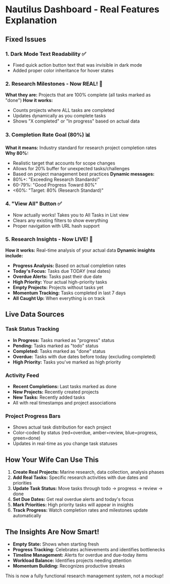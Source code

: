 # Nautilus Dashboard - Real Features Explanation

## Fixed Issues

### 1. **Dark Mode Text Readability** ✅
- Fixed quick action button text that was invisible in dark mode
- Added proper color inheritance for hover states

### 2. **Research Milestones** - Now REAL! 🎯
**What they are:** Projects that are 100% complete (all tasks marked as "done")
**How it works:** 
- Counts projects where ALL tasks are completed
- Updates dynamically as you complete tasks
- Shows "X completed" or "In progress" based on actual data

### 3. **Completion Rate Goal (80%)** 📊
**What it means:** Industry standard for research project completion rates
**Why 80%:** 
- Realistic target that accounts for scope changes
- Allows for 20% buffer for unexpected tasks/challenges
- Based on project management best practices
**Dynamic messages:**
- 80%+: "Exceeding Research Standards!"
- 60-79%: "Good Progress Toward 80%"
- <60%: "Target: 80% (Research Standard)"

### 4. **"View All" Button** ✅
- Now actually works! Takes you to All Tasks in List view
- Clears any existing filters to show everything
- Proper navigation with URL hash support

### 5. **Research Insights - Now LIVE!** 🧠
**How it works:** Real-time analysis of your actual data
**Dynamic insights include:**
- **Progress Analysis:** Based on actual completion rates
- **Today's Focus:** Tasks due TODAY (real dates)
- **Overdue Alerts:** Tasks past their due date
- **High Priority:** Your actual high-priority tasks
- **Empty Projects:** Projects without tasks yet
- **Momentum Tracking:** Tasks completed in last 7 days
- **All Caught Up:** When everything is on track

## Live Data Sources

### Task Status Tracking
- **In Progress:** Tasks marked as "progress" status
- **Pending:** Tasks marked as "todo" status  
- **Completed:** Tasks marked as "done" status
- **Overdue:** Tasks with due dates before today (excluding completed)
- **High Priority:** Tasks you've marked as high priority

### Activity Feed
- **Recent Completions:** Last tasks marked as done
- **New Projects:** Recently created projects
- **New Tasks:** Recently added tasks
- All with real timestamps and project associations

### Project Progress Bars
- Shows actual task distribution for each project
- Color-coded by status (red=overdue, amber=review, blue=progress, green=done)
- Updates in real-time as you change task statuses

## How Your Wife Can Use This

1. **Create Real Projects:** Marine research, data collection, analysis phases
2. **Add Real Tasks:** Specific research activities with due dates and priorities
3. **Update Task Status:** Move tasks through todo → progress → review → done
4. **Set Due Dates:** Get real overdue alerts and today's focus
5. **Mark Priorities:** High priority tasks will appear in insights
6. **Track Progress:** Watch completion rates and milestones update automatically

## The Insights Are Now Smart!
- **Empty State:** Shows when starting fresh
- **Progress Tracking:** Celebrates achievements and identifies bottlenecks  
- **Timeline Management:** Alerts for overdue and due-today items
- **Workload Balance:** Identifies projects needing attention
- **Momentum Building:** Recognizes productive streaks

This is now a fully functional research management system, not a mockup!